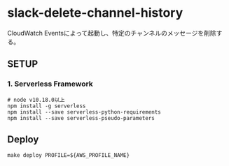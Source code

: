 # slack-delete-channel-history
CloudWatch Eventsによって起動し、特定のチャンネルのメッセージを削除する。  

## SETUP

### 1. Serverless Framework
```
# node v10.18.0以上
npm install -g serverless
npm install --save serverless-python-requirements
npm install --save serverless-pseudo-parameters
```

## Deploy
```
make deploy PROFILE=${AWS_PROFILE_NAME}
```